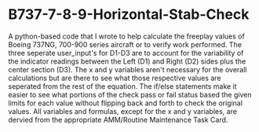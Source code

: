 # B737-7-8-9-Horizontal-Stab-Check
A python-based code that I wrote to help calculate the freeplay values of Boeing 737NG, 700-900 series aircraft or to verify work performed. The three seperate user_input's for D1-D3 are to account for the variability of the indicator readings between the Left (D1) and Right (D2) sides plus the center section (D3). The x and y variables aren't necessary for the overall calculations but are there to see what those respective values are seperated from the rest of the equation. The if/else statements make it easier to see what portions of the check pass or fail status based the given limits for each value without flipping back and forth to check the original values. All variables and formulas, except for the x and y variables, are dervied from the appropriate AMM/Routine Maintenance Task Card. 